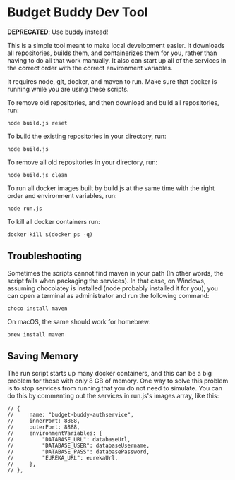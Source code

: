 
Budget Buddy Dev Tool
=====================

__DEPRECATED__: Use [buddy](https://github.com/My-Budget-Buddy/buddy) instead!

This is a simple tool meant to make local development easier. It downloads all repositories, builds them, and containerizes them for you, rather than having to do all that work manually. It also can start up all of the services in the correct order with the correct environment variables.

It requires node, git, docker, and maven to run. Make sure that docker is running while you are using these scripts.

To remove old repositories, and then download and build all repositories, run:

    node build.js reset

To build the existing repositories in your directory, run:

    node build.js

To remove all old repositories in your directory, run:

    node build.js clean

To run all docker images built by build.js at the same time with the right order and environment variables, run:

    node run.js

To kill all docker containers run:

    docker kill $(docker ps -q)

Troubleshooting
---------------

Sometimes the scripts cannot find maven in your path (In other words, the script fails when packaging the services). In that case, on Windows, assuming chocolatey is installed (node probably installed it for you), you can open a terminal as administrator and run the following command:

    choco install maven

On macOS, the same should work for homebrew:

    brew install maven

Saving Memory
-------------

The run script starts up many docker containers, and this can be a big problem for those with only 8 GB of memory. One way to solve this problem is to stop services from running that you do not need to simulate. You can do this by commenting out the services in run.js's images array, like this:

    // {
    //     name: "budget-buddy-authservice",
    //     innerPort: 8888,
    //     outerPort: 8888,
    //     environmentVariables: {
    //         "DATABASE_URL": databaseUrl,
    //         "DATABASE_USER": databaseUsername,
    //         "DATABASE_PASS": databasePassword,
    //         "EUREKA_URL": eurekaUrl,
    //     },
    // },
